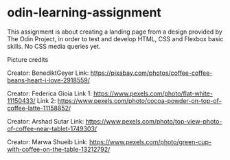 # odin-learning-assignment

This assignment is about creating a landing page from a design provided by The Odin Project, in order to test and develop HTML, CSS and Flexbox basic skills. 
No CSS media queries yet.

Picture credits

Creator: BenediktGeyer
Link: https://pixabay.com/photos/coffee-coffee-beans-heart-i-love-2918559/

Creator: Federica Gioia
Link 1: https://www.pexels.com/photo/flat-white-11150433/
Link 2: https://www.pexels.com/photo/cocoa-powder-on-top-of-coffee-latte-11158852/

Creator: Arshad Sutar
Link: https://www.pexels.com/photo/top-view-photo-of-coffee-near-tablet-1749303/

Creator: Marwa Shueib
Link: https://www.pexels.com/photo/green-cup-with-coffee-on-the-table-13212792/